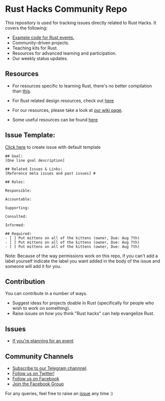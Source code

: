 # Rust Hacks Community Repo

This repository is used for tracking issues directly related to Rust Hacks. It covers the following:

* [Example code for Rust events.](/code_examples)
* Community-driven projects.
* Teaching kits for Rust.
* Resources for advanced learning and participation.
* Our weekly status updates.

## Resources

* For resources specific to learning Rust, there's no better compilation than [this](https://github.com/ctjhoa/rust-learning).

* For Rust related design resources, check out [here](https://github.com/rusthacks/OpenDesign)

* For our resources, please take a look at [our wiki page](https://github.com/rusthacks/rusthacks/wiki).
* Some useful resources can be found [here](/best_resources.md)

## Issue Template:

[Click here](https://github.com/rusthacks/rusthacks/issues/new?template=default.md) to create issue with default template

```
## Goal: 
[One line goal description] 

## Related Issues & Links: 
[Reference meta issues and past issues] #

## Roles:

Responsible:

Accountable:

Supporting:

Consulted:

Informed: 

## Required: 
- [ ] Put mittens on all of the kittens (owner, Due: Aug 7th) 
- [ ] Put mittens on all of the kittens (owner, Due: Aug 7th) 
- [ ] Put mittens on all of the kittens (owner, Due: Aug 7th)
```
Note: Because of the way permissions work on this repo, if you can't add a label yourself indicate the label you want added in the body of the issue and someone will add it for you.

## Contribution

You can contribute in a number of ways.

 * Suggest ideas for projects doable in Rust (specifically for people who wish to work on something).
 * Raise issues on how you think "Rust hacks" can help evangelize Rust.

## Issues

 - [If you're planning for an event](https://github.com/rusthacks/rusthacks/issues/new?template=event.md)

## Community Channels
 * [Subscribe to our Telegram channnel](https://t.me/RustHacks).
 * [Follow us on Twitter!](https://twitter.com/rusthack)
 * [Follow us on Facebook](https://www.facebook.com/RustHacksOfficial/)
 * [Join the Facebook Group](https://www.facebook.com/groups/rusthacks)

For any queries, feel free to raise an [issue](https://github.com/rusthacks/rusthacks/issues/new) any time :)

